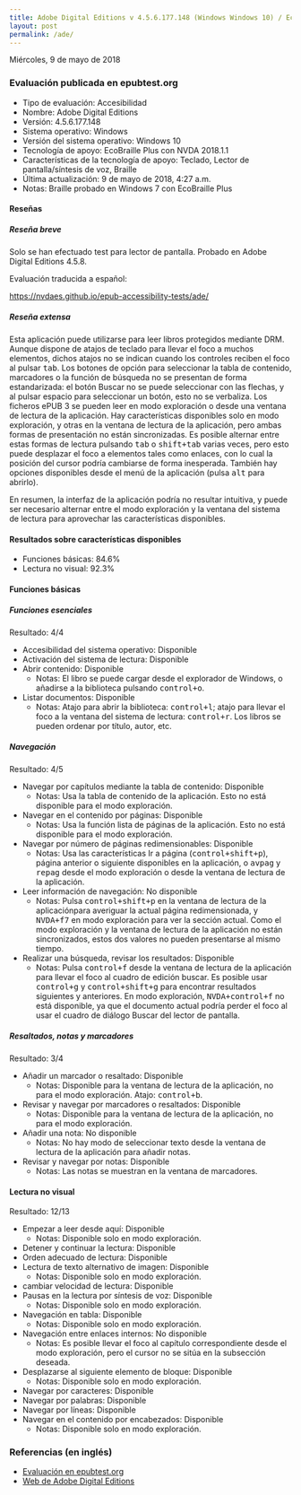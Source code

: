 ```yaml
---
title: Adobe Digital Editions v 4.5.6.177.148 (Windows Windows 10) / EcoBraille Plus con NVDA 2018.1.1
layout: post
permalink: /ade/
---
```


<footer>Miércoles, 9 de mayo de 2018</footer>

###  Evaluación publicada en epubtest.org ###

- Tipo de evaluación: Accesibilidad
- Nombre: Adobe Digital Editions
- Versión: 4.5.6.177.148
- Sistema operativo: Windows
- Versión del sistema operativo: Windows 10
- Tecnología de apoyo: EcoBraille Plus con NVDA 2018.1.1
- Características de la tecnología de apoyo: Teclado, Lector de pantalla/síntesis de voz, Braille
- Última actualización: 9 de mayo de 2018, 4:27 a.m.
- Notas: Braille probado en Windows 7 con EcoBraille Plus

#### Reseñas ####

##### Reseña breve #####

Solo se han efectuado test para lector de pantalla. Probado en Adobe Digital Editions 4.5.8.

Evaluación traducida a español:

https://nvdaes.github.io/epub-accessibility-tests/ade/

##### Reseña extensa #####

Esta aplicación puede utilizarse para leer libros protegidos mediante DRM. Aunque dispone de atajos de teclado para llevar el foco a muchos elementos, dichos atajos no se indican cuando los controles reciben el foco al pulsar <kbd>tab</kbd>. Los botones de opción para seleccionar la tabla de contenido, marcadores o la función de búsqueda no se presentan de forma estandarizada: el botón Buscar no se puede seleccionar con las flechas, y al pulsar espacio para seleccionar un botón, esto no se verbaliza. Los ficheros ePUB 3 se pueden leer en modo exploración o desde una ventana de lectura de la aplicación. Hay características disponibles solo en modo exploración, y otras en la ventana de lectura de la aplicación, pero ambas formas de presentación no están sincronizadas. Es posible alternar entre estas formas de lectura pulsando <kbd>tab</kbd> o <kbd>shift+tab</kbd> varias veces, pero esto puede desplazar el foco a elementos tales como enlaces, con lo cual la posición del cursor podría cambiarse de forma inesperada. También hay opciones disponibles desde el menú de la aplicación (pulsa <kbd>alt</kbd> para abrirlo).

En resumen, la interfaz de la aplicación podría no resultar intuitiva, y puede ser necesario alternar entre el modo exploración y la ventana del sistema de lectura para aprovechar las características disponibles.

#### Resultados sobre características disponibles ####

- Funciones básicas: 84.6%
- Lectura no visual: 92.3%

#### Funciones básicas ####

##### Funciones esenciales #####

Resultado: 4/4

- Accesibilidad del sistema operativo: Disponible
- Activación del sistema de lectura: Disponible
- Abrir contenido: Disponible
	- Notas: El libro se puede cargar desde el explorador de Windows, o añadirse a la biblioteca pulsando <kbd>control+o</kbd>.
- Listar documentos: Disponible
	- Notas: Atajo para abrir la biblioteca: <kbd>control+l</kbd>; atajo para llevar el foco a la ventana del sistema de lectura: <kbd>control+r</kbd>. Los libros se pueden ordenar por título, autor, etc.

##### Navegación #####

Resultado: 4/5

- Navegar por capítulos mediante la tabla de contenido: Disponible
	- Notas: Usa la tabla de contenido de la aplicación. Esto no está disponible para el modo exploración.
- Navegar en el contenido por páginas: Disponible
	- Notas: Usa la función lista de páginas de la aplicación. Esto no está disponible para el modo exploración.
- Navegar por número de páginas redimensionables: Disponible
	- Notas: Usa las características Ir a página (<kbd>control+shift+p</kbd>), página anterior o siguiente disponibles en la aplicación, o <kbd>avpag</kbd> y <kbd>repag</kbd> desde el modo exploración o desde la ventana de lectura de la aplicación.
- Leer información de navegación: No disponible
	- Notas: Pulsa <kbd>control+shift+p</kbd> en la ventana de lectura de la aplicaciónpara averiguar la actual página redimensionada, y <kbd>NVDA+f7</kbd> en modo exploración para ver la sección actual. Como el modo exploración y la ventana de lectura de la aplicación no están sincronizados, estos dos valores no pueden presentarse al mismo tiempo.
- Realizar una búsqueda, revisar los resultados: Disponible
	- Notas: Pulsa <kbd>control+f</kbd> desde la ventana de lectura de la aplicación para llevar el foco al cuadro de edición buscar. Es posible usar <kbd>control+g</kbd> y <kbd>control+shift+g</kbd> para encontrar resultados siguientes y anteriores. En modo exploración, <kbd>NVDA+control+f</kbd> no está disponible, ya que el documento actual podría perder el foco al usar el cuadro de diálogo Buscar del lector de pantalla.

##### Resaltados, notas y marcadores #####

Resultado: 3/4

- Añadir un marcador o resaltado: Disponible
	- Notas: Disponible para la ventana de lectura de la aplicación, no para el modo exploración. Atajo: <kbd>control+b</kbd>.
- Revisar y navegar por marcadores o resaltados: Disponible
	- Notas: Disponible para la ventana de lectura de la aplicación, no para el modo exploración.
- Añadir una nota: No disponible
	- Notas: No hay modo de seleccionar texto desde la ventana de lectura de la aplicación para añadir notas.
- Revisar y navegar por notas: Disponible
	- Notas: Las notas se muestran en la ventana de marcadores.
	
#### Lectura no visual ####

Resultado: 12/13

- Empezar a leer desde aquí: Disponible
	- Notas: Disponible solo en modo exploración.
- Detener y continuar la lectura: Disponible
- Orden adecuado de lectura: Disponible
- Lectura de texto alternativo de imagen: Disponible
	- Notas: Disponible solo en modo exploración.
- cambiar velocidad de lectura: Disponible
- Pausas en la lectura por síntesis de voz: Disponible
	- Notas: Disponible solo en modo exploración.
- Navegación en tabla: Disponible
	- Notas: Disponible solo en modo exploración.
- Navegación entre enlaces internos: No disponible
	- Notas: Es posible llevar el foco al capítulo correspondiente desde el modo exploración, pero el cursor no se sitúa en la subsección deseada.
- Desplazarse al siguiente elemento de bloque: Disponible
	- Notas: Disponible solo en modo exploración.
- Navegar por caracteres: Disponible
- Navegar por palabras: Disponible
- Navegar por líneas: Disponible
- Navegar en el contenido por encabezados: Disponible
	- Notas: Disponible solo en modo exploración.

### Referencias (en inglés) ###

- [Evaluación en epubtest.org](http://epubtest.org/evaluation/479/)
- [Web de Adobe Digital Editions](https://www.adobe.com/es/solutions/ebook/digital-editions/download.html)
